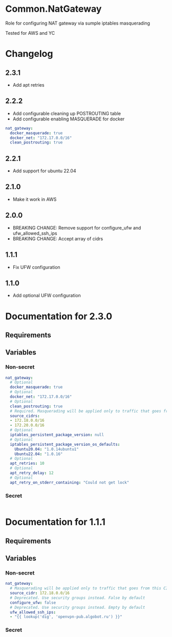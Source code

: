 # Common.NatGateway

Role for configuring NAT gateway via sumple iptables masquerading

Tested for AWS and YC

# Changelog 

## 2.3.1

- Add apt retries

## 2.2.2

- Add configurable cleaning up POSTROUTING table
- Add configurable enabling MASQUERADE for docker

```yaml
nat_gateway:
  docker_masquerade: true
  docker_net: "172.17.0.0/16"
  clean_postrouting: true
```

## 2.2.1

- Add support for ubuntu 22.04

## 2.1.0

- Make it work in AWS

## 2.0.0

- BREAKING CHANGE: Remove support for configure_ufw and ufw_allowed_ssh_ips
- BREAKING CHANGE: Accept array of cidrs

## 1.1.1

- Fix UFW configuration

## 1.1.0

- Add optional UFW configuration

# Documentation for 2.3.0

## Requirements

## Variables

### Non-secret

```yaml
nat_gateway:
  # Optional
  docker_masquerade: true
  # Optional
  docker_net: "172.17.0.0/16"
  # Optional
  clean_postrouting: true
  # Required. Masquerading will be applied only to traffic that goes from this CIDRs
  source_cidrs: 
  - 172.18.0.0/16
  - 172.20.0.0/16
  # Optional
  iptables_persistent_package_version: null
  # Optional
  iptables_persistent_package_version_os_defaults: 
    Ubuntu20.04: "1.0.14ubuntu1"
    Ubuntu22.04: "1.0.16"  
  # Optional
  apt_retries: 10
  # Optional
  apt_retry_delay: 12
  # Optional
  apt_retry_on_stderr_containing: "Could not get lock"    
```  

### Secret

```yaml

```

# Documentation for 1.1.1

## Requirements

## Variables

### Non-secret

```yaml
nat_gateway:
  # Masquerading will be applied only to traffic that goes from this CIDR
  source_cidr: 172.18.0.0/16
  # Deprecated. Use security groups instead. False by default
  configure_ufw: false
  # Deprecated. Use security groups instead. Empty by default
  ufw_allowed_ssh_ips: 
  - "{{ lookup('dig', 'openvpn-pub.algobot.ru') }}"  
```  

### Secret

```yaml

```